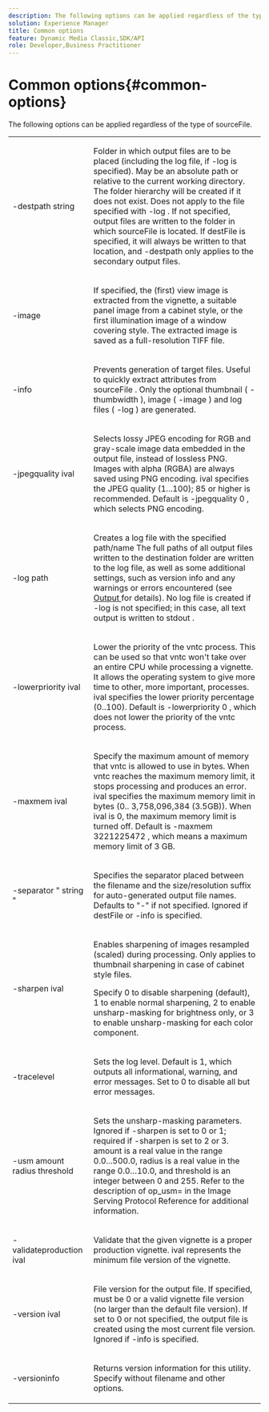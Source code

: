 ```yaml
---
description: The following options can be applied regardless of the type of sourceFile.
solution: Experience Manager
title: Common options
feature: Dynamic Media Classic,SDK/API
role: Developer,Business Practitioner
---
```


# Common options{#common-options}

The following options can be applied regardless of the type of sourceFile.

<table id="simpletable_3BFC3737C891411D84405CEEF6B19542"> 
 <tr class="strow"> 
  <td class="stentry"> <p> <span class="codeph"> -destpath <span class="varname"> string </span> </span> </p> </td> 
  <td class="stentry"> <p>Folder in which output files are to be placed (including the log file, if <span class="codeph"> -log </span> is specified). May be an absolute path or relative to the current working directory. The folder hierarchy will be created if it does not exist. Does not apply to the file specified with <span class="codeph"> -log </span>. If not specified, output files are written to the folder in which <span class="varname"> sourceFile </span> is located. If <span class="varname"> destFile </span> is specified, it will always be written to that location, and <span class="codeph"> -destpath </span> only applies to the secondary output files. </p> </td> 
 </tr> 
 <tr class="strow"> 
  <td class="stentry"> <p> <span class="codeph"> -image </span> </p> </td> 
  <td class="stentry"> <p>If specified, the (first) view image is extracted from the vignette, a suitable panel image from a cabinet style, or the first illumination image of a window covering style. The extracted image is saved as a full-resolution TIFF file. </p> </td> 
 </tr> 
 <tr class="strow"> 
  <td class="stentry"> <p> <span class="codeph"> -info </span> </p> </td> 
  <td class="stentry"> <p>Prevents generation of target files. Useful to quickly extract attributes from <span class="varname"> sourceFile </span>. Only the optional thumbnail ( <span class="codeph"> -thumbwidth </span>), image ( <span class="codeph"> -image </span>) and log files ( <span class="codeph"> -log </span>) are generated. </p> </td> 
 </tr> 
 <tr class="strow"> 
  <td class="stentry"> <p> <span class="codeph"> -jpegquality <span class="varname"> ival </span> </span> </p> </td> 
  <td class="stentry"> <p>Selects lossy JPEG encoding for RGB and gray-scale image data embedded in the output file, instead of lossless PNG. Images with alpha (RGBA) are always saved using PNG encoding. <span class="varname"> ival </span> specifies the JPEG quality (1...100); 85 or higher is recommended. Default is <span class="codeph"> -jpegquality 0 </span>, which selects PNG encoding. </p> </td> 
 </tr> 
 <tr class="strow"> 
  <td class="stentry"> <p> <span class="codeph"> -log <span class="varname"> path </span> </span> </p> </td> 
  <td class="stentry"> <p>Creates a log file with the specified path/name The full paths of all output files written to the destination folder are written to the log file, as well as some additional settings, such as version info and any warnings or errors encountered (see <a href="../../../../ir-api/vntc/utilities/c-ir-vignette-converter-vntc/r-ir-output.md#reference-c51e30b721eb416bb646089f0ac045c5" type="reference" format="dita" scope="local"> Output </a> for details). No log file is created if <span class="codeph"> -log </span> is not specified; in this case, all text output is written to <span class="codeph"> stdout </span>. </p> </td> 
 </tr> 
 <tr class="strow"> 
  <td class="stentry"> <p> <span class="codeph"> -lowerpriority <span class="varname"> ival </span> </span> </p> </td> 
  <td class="stentry"> <p>Lower the priority of the <span class="filepath"> vntc </span> process. This can be used so that <span class="filepath"> vntc </span> won't take over an entire CPU while processing a vignette. It allows the operating system to give more time to other, more important, processes. <span class="varname"> ival </span> specifies the lower priority percentage (0..100). Default is <span class="codeph"> -lowerpriority 0 </span>, which does not lower the priority of the <span class="filepath"> vntc </span> process. </p> </td> 
 </tr> 
 <tr class="strow"> 
  <td class="stentry"> <p> <span class="codeph"> -maxmem <span class="varname"> ival </span> </span> </p> </td> 
  <td class="stentry"> <p>Specify the maximum amount of memory that <span class="filepath"> vntc </span> is allowed to use in bytes. When <span class="filepath"> vntc </span> reaches the maximum memory limit, it stops processing and produces an error. <span class="varname"> ival </span> specifies the maximum memory limit in bytes (0.. 3,758,096,384 (3.5GB)). When <span class="varname"> ival </span> is 0, the maximum memory limit is turned off. Default is <span class="codeph"> -maxmem 3221225472 </span>, which means a maximum memory limit of 3 GB. </p> </td> 
 </tr> 
 <tr class="strow"> 
  <td class="stentry"> <p> <span class="codeph"> -separator " <span class="varname"> string </span>" </span> </p> </td> 
  <td class="stentry"> <p>Specifies the separator placed between the filename and the size/resolution suffix for auto-generated output file names. Defaults to "-" if not specified. Ignored if <span class="varname"> destFile </span> or <span class="codeph"> -info </span> is specified. </p> </td> 
 </tr> 
 <tr class="strow"> 
  <td class="stentry"> <p> <span class="codeph"> -sharpen <span class="varname"> ival </span> </span> </p> </td> 
  <td class="stentry"> <p>Enables sharpening of images resampled (scaled) during processing. Only applies to thumbnail sharpening in case of cabinet style files. </p> <p>Specify 0 to disable sharpening (default), 1 to enable normal sharpening, 2 to enable unsharp-masking for brightness only, or 3 to enable unsharp-masking for each color component. </p> </td> 
 </tr> 
 <tr class="strow"> 
  <td class="stentry"> <p> <span class="codeph"> -tracelevel </span> </p> </td> 
  <td class="stentry"> <p>Sets the log level. Default is 1, which outputs all informational, warning, and error messages. Set to 0 to disable all but error messages. </p> </td> 
 </tr> 
 <tr class="strow"> 
  <td class="stentry"> <p> <span class="codeph"> -usm <span class="varname"> amount </span> <span class="varname"> radius </span> <span class="varname"> threshold </span> </span> </p> </td> 
  <td class="stentry"> <p>Sets the unsharp-masking parameters. Ignored if <span class="codeph"> -sharpen </span> is set to 0 or 1; required if <span class="codeph"> -sharpen </span> is set to 2 or 3. <span class="varname"> amount </span> is a real value in the range 0.0...500.0, <span class="varname"> radius </span> is a real value in the range 0.0…10.0, and <span class="varname"> threshold </span> is an integer between 0 and 255. Refer to the description of <span class="codeph"> op_usm= </span> in the Image Serving Protocol Reference for additional information. </p> </td> 
 </tr> 
 <tr class="strow"> 
  <td class="stentry"> <p> <span class="codeph"> -validateproduction <span class="varname"> ival </span> </span> </p> </td> 
  <td class="stentry"> <p>Validate that the given vignette is a proper production vignette. <span class="varname"> ival </span> represents the minimum file version of the vignette. </p> </td> 
 </tr> 
 <tr class="strow"> 
  <td class="stentry"> <p> <span class="codeph"> -version <span class="varname"> ival </span> </span> </p> </td> 
  <td class="stentry"> <p>File version for the output file. If specified, must be 0 or a valid vignette file version (no larger than the default file version). If set to 0 or not specified, the output file is created using the most current file version. Ignored if <span class="codeph"> -info </span> is specified. </p> </td> 
 </tr> 
 <tr class="strow"> 
  <td class="stentry"> <p> <span class="codeph"> -versioninfo </span> </p> </td> 
  <td class="stentry"> <p>Returns version information for this utility. Specify without filename and other options. </p> </td> 
 </tr> 
</table>

